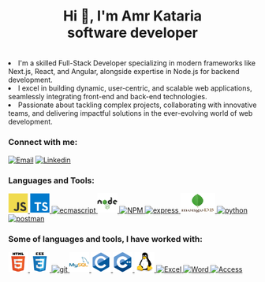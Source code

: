 
<h1 align="center" display="inline" >Hi 👋, I'm Amr Kataria <br> software developer</h1>


<br>

  <li>
  I'm a skilled Full-Stack Developer specializing in modern frameworks like Next.js, React, and Angular, alongside expertise in Node.js for backend development.
</li>
<li>
  I excel in building dynamic, user-centric, and scalable web applications, seamlessly integrating front-end and back-end technologies.
</li>
<li>
  Passionate about tackling complex projects, collaborating with innovative teams, and delivering impactful solutions in the ever-evolving world of web development.
</li>




<h3 align="left">Connect with me:</h3>
<p align="left">
<a href="mailto: mohmedadm733@gmail.com" target="blank"><img align="center" src="https://img.icons8.com/?size=48&id=P7UIlhbpWzZm&format=png" alt="Email" height="40" width="40" /></a>
<a href="https://www.linkedin.com/in/mohamed-hesham-b0b542259" target="blank"><img align="center" src="https://raw.githubusercontent.com/rahuldkjain/github-profile-readme-generator/master/src/images/icons/Social/linked-in-alt.svg" alt="Linkedin" height="30" width="40" /></a>
</p>

<h3 align="left">Languages and Tools:</h3>
<p align="left"> 
  <a href="https://developer.mozilla.org/en-US/docs/Web/JavaScript" target="_blank" rel="noreferrer"> <img src="https://raw.githubusercontent.com/devicons/devicon/master/icons/javascript/javascript-original.svg" alt="javascript" width="40" height="40"/> </a> 
  <a href="https://www.typescriptlang.org/" target="_blank" rel="noreferrer"> <img src="https://raw.githubusercontent.com/devicons/devicon/master/icons/typescript/typescript-original.svg" alt="typescript" width="40" height="40"/> </a> 
  <a href="https://ecma-international.org/publications-and-standards/standards/ecma-262/" target="_blank" rel="noreferrer"> <img src="https://cdn.alsacreations.net/xmedia/doc/full/1670091904-es-ecmascript-logo.png" alt="ecmascript" width="40" height="40"/> </a> 
  <a href="https://nodejs.org" target="_blank" rel="noreferrer"> <img src="https://raw.githubusercontent.com/devicons/devicon/master/icons/nodejs/nodejs-original-wordmark.svg" alt="nodejs" width="40" height="40"/> </a> 
  <a href="https://www.npmjs.com/" target="_blank" rel="noreferrer"> <img src="https://img.icons8.com/?size=48&id=24895&format=png" alt="NPM" width="40" height="40"/> </a> 
  <a href="https://expressjs.com" target="_blank" rel="noreferrer"> <img src="https://img.icons8.com/?size=40&id=WNoJgbzDr3i2&format=png" alt="express" width="40" height="40"/> </a> 
  <a href="https://www.mongodb.com/" target="_blank" rel="noreferrer"> <img src="https://raw.githubusercontent.com/devicons/devicon/master/icons/mongodb/mongodb-original-wordmark.svg" alt="mongodb" width="70" height="40"/> </a> 
  <a href="https://www.python.org/" target="_blank" rel="noreferrer"> <img src="https://cdn.iconscout.com/icon/free/png-512/free-python-3521655-2945099.png?f=webp&w=256" alt="python" width="40" height="40"/> </a>
  <a href="https://postman.com" target="_blank" rel="noreferrer"> <img src="https://www.vectorlogo.zone/logos/getpostman/getpostman-icon.svg" alt="postman" width="40" height="40"/> </a>   
</p>
<h3 align="left">Some of languages and tools, I have worked with:</h3>
<p align="left">
  <a href="https://www.w3.org/html/" target="_blank" rel="noreferrer"> <img src="https://raw.githubusercontent.com/devicons/devicon/master/icons/html5/html5-original-wordmark.svg" alt="html5" width="40" height="40"/> </a> 
  <a href="https://www.w3schools.com/css/" target="_blank" rel="noreferrer"> <img src="https://raw.githubusercontent.com/devicons/devicon/master/icons/css3/css3-original-wordmark.svg" alt="css3" width="40" height="40"/> </a> 
  <a href="https://git-scm.com/" target="_blank" rel="noreferrer"> <img src="https://www.vectorlogo.zone/logos/git-scm/git-scm-icon.svg" alt="git" width="40" height="40"/> </a> 
  <a href="https://www.mysql.com/" target="_blank" rel="noreferrer"> <img src="https://raw.githubusercontent.com/devicons/devicon/master/icons/mysql/mysql-original-wordmark.svg" alt="mysql" width="40" height="40"/> </a> 
  <a href="https://www.cprogramming.com/" target="_blank" rel="noreferrer"> <img src="https://raw.githubusercontent.com/devicons/devicon/master/icons/c/c-original.svg" alt="c" width="40" height="40"/> </a> 
  <a href="https://www.w3schools.com/cpp/" target="_blank" rel="noreferrer"> <img src="https://raw.githubusercontent.com/devicons/devicon/master/icons/cplusplus/cplusplus-original.svg" alt="cplusplus" width="40" height="40"/> </a>
  <a href="https://www.linux.org/" target="_blank" rel="noreferrer"> <img src="https://raw.githubusercontent.com/devicons/devicon/master/icons/linux/linux-original.svg" alt="linux" width="40" height="40"/> </a>
  <a href="https://www.microsoft.com/ar/microsoft-365/microsoft-office" target="_blank" rel="noreferrer"> <img src="https://img.icons8.com/?size=48&id=13654&format=png" alt="Excel" width="40" height="40"/> </a>
  <a href="https://www.microsoft.com/ar/microsoft-365/microsoft-office" target="_blank" rel="noreferrer"> <img src="https://img.icons8.com/?size=48&id=13674&format=png" alt="Word" width="40" height="40"/> </a> 
  <a href="https://www.microsoft.com/ar/microsoft-365/microsoft-office" target="_blank" rel="noreferrer"> <img src="https://img.icons8.com/?size=48&id=JdOSrU3pawBf&format=png" alt="Access" width="40" height="40"/> </a>
</p>




